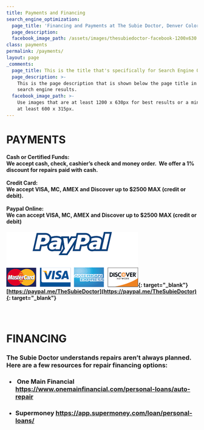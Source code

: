 ```yaml
---
title: Payments and Financing
search_engine_optimization:
  page_title: 'Financing and Payments at The Subie Doctor, Denver Colorado'
  page_description:
  facebook_image_path: /assets/images/thesubiedoctor-facebook-1200x630.png
class: payments
permalink: /payments/
layout: page
_comments:
  page_title: This is the title that's specifically for Search Engine Optimization.
  page_description: >-
    This is the page description that is shown below the page title in the
    search engine results.
  facebook_image_path: >-
    Use images that are at least 1200 x 630px for best results or a minimum of
    at least 600 x 315px.
---
```


# PAYMENTS

#### Cash or Certified Funds:<br>We accept cash, check, cashier’s check and money order. &nbsp;We offer a 1% discount for repairs paid with cash.&nbsp;<br><br>Credit Card:<br>We accept VISA, MC, AMEX and Discover up to $2500 MAX (credit or debit).<br><br>Paypal Online:<br>We can accept VISA, MC, AMEX and Discover up to $2500 MAX (credit or debit)&nbsp;

#### [![](/assets/images/paypal.png)](https://www.paypal.me/TheSubieDoctor){: target="_blank"}<br>[https://paypal.me/TheSubieDoctor](https://paypal.me/TheSubieDoctor){: target="_blank"}

### &nbsp;

# FINANCING

### The Subie Doctor understands repairs aren’t always planned. Here are a few resources for repair financing options:

* ### &nbsp;One Main Financial https://www.onemainfinancial.com/personal-loans/auto-repair
* ### Supermoney https://app.supermoney.com/loan/personal-loans/